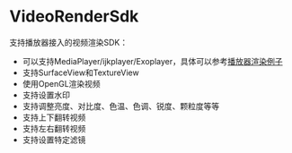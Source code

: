 # VideoRenderSdk
支持播放器接入的视频渲染SDK：
- 可以支持MediaPlayer/ijkplayer/Exoplayer，具体可以参考[播放器渲染例子](https://github.com/JeffMony/PlayerSDK)
- 支持SurfaceView和TextureView
- 使用OpenGL渲染视频
- 支持设置水印
- 支持调整亮度、对比度、色温、色调、锐度、颗粒度等等
- 支持上下翻转视频
- 支持左右翻转视频
- 支持设置特定滤镜

